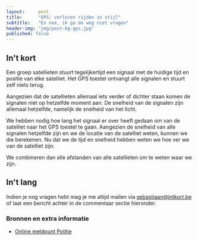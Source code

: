 ```yaml
---
layout:     post
title:      "GPS: verloren rijden in stijl"
subtitle:   "En nee, ik ga de weg niet vragen"
header-img: "img/post-bg-gps.jpg"
published: false
---
```

## In\'t kort

Een groep satellieten stuurt tegelijkertijd een signaal met de huidige tijd en positie van elke satelliet. Het GPS toestel ontvangt alle signalen en stuurt zelf niets terug.

Aangezien dat de satellieten allemaal iets verder of dichter staan komen de signalen niet op hetzelfde moment aan. De snelheid van de signalen zijn allemaal hetzelfde, namelijk de snelheid van het licht.

We hebben nodig hoe lang het signaal er over heeft gedaan om van de satelliet naar het GPS toestel te gaan. Aangezien de snelheid van alle signalen hetzelfde zijn en we de locatie van de satelliet weten, kunnen we die berekenen. Nu dat we de tijd en snelheid hebben weten we hoe ver we van de satelliet zijn.

We combineren dan alle afstanden van alle satellieten om te weten waar we zijn.

## In\'t lang

Indien je nog vragen hebt mag je me altijd mailen via <sebastiaan@intkort.be> of laat een bericht achter in de commentaar sectie hieronder.

### Bronnen en extra informatie
- [Online meldpunt Politie](https://meldpunt.belgie.be/meldpunt/ "Online meldpunt Politie")
